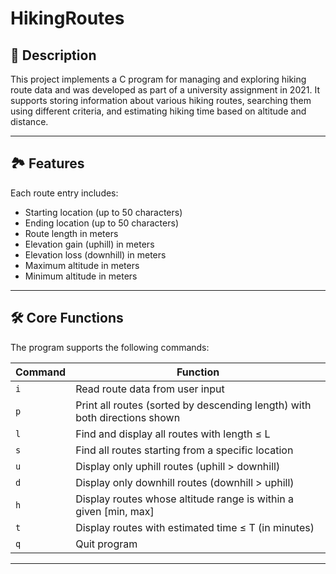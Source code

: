 # HikingRoutes

## 📌 Description

This project implements a C program for managing and exploring hiking route data and was developed as part of a university assignment in 2021. 
It supports storing information about various hiking routes, searching them using different criteria, and estimating hiking time based on altitude and distance.

---

## 🏞️ Features

Each route entry includes:

- Starting location (up to 50 characters)
- Ending location (up to 50 characters)
- Route length in meters
- Elevation gain (uphill) in meters
- Elevation loss (downhill) in meters
- Maximum altitude in meters
- Minimum altitude in meters

---

## 🛠️ Core Functions

The program supports the following commands:

| Command | Function |
|--------|----------|
| `i`    | Read route data from user input |
| `p`    | Print all routes (sorted by descending length) with both directions shown |
| `l`    | Find and display all routes with length ≤ L |
| `s`    | Find all routes starting from a specific location |
| `u`    | Display only uphill routes (uphill > downhill) |
| `d`    | Display only downhill routes (downhill > uphill) |
| `h`    | Display routes whose altitude range is within a given [min, max] |
| `t`    | Display routes with estimated time ≤ T (in minutes) |
| `q`    | Quit program |

---

